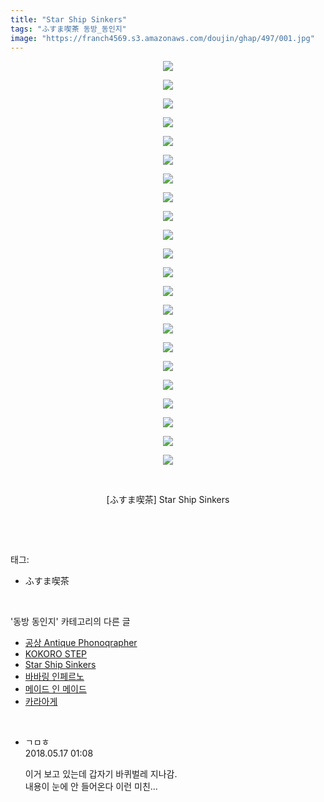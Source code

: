 ```yaml
---
title: "Star Ship Sinkers"
tags: "ふすま喫茶 동방_동인지"
image: "https://franch4569.s3.amazonaws.com/doujin/ghap/497/001.jpg"
---
```

<div class="article">
<p style="text-align: center; clear: none; float: none;"><img src="{{ site.imgserver2 }}/ghap/497/001.jpg"/></p>
<p style="text-align: center; clear: none; float: none;"><img src="{{ site.imgserver2 }}/ghap/497/002.jpg"/></p>
<p style="text-align: center; clear: none; float: none;"><img src="{{ site.imgserver2 }}/ghap/497/003.jpg"/></p>
<p style="text-align: center; clear: none; float: none;"><img src="{{ site.imgserver2 }}/ghap/497/004.jpg"/></p>
<p style="text-align: center; clear: none; float: none;"><img src="{{ site.imgserver2 }}/ghap/497/005.jpg"/></p>
<p style="text-align: center; clear: none; float: none;"><img src="{{ site.imgserver2 }}/ghap/497/006.jpg"/></p>
<p style="text-align: center; clear: none; float: none;"><img src="{{ site.imgserver2 }}/ghap/497/007.jpg"/></p>
<p style="text-align: center; clear: none; float: none;"><img src="{{ site.imgserver2 }}/ghap/497/008.jpg"/></p>
<p style="text-align: center; clear: none; float: none;"><img src="{{ site.imgserver2 }}/ghap/497/009.jpg"/></p>
<p style="text-align: center; clear: none; float: none;"><img src="{{ site.imgserver2 }}/ghap/497/010.jpg"/></p>
<p style="text-align: center; clear: none; float: none;"><img src="{{ site.imgserver2 }}/ghap/497/011.jpg"/></p>
<p style="text-align: center; clear: none; float: none;"><img src="{{ site.imgserver2 }}/ghap/497/012.jpg"/></p>
<p style="text-align: center; clear: none; float: none;"><img src="{{ site.imgserver2 }}/ghap/497/013.jpg"/></p>
<p style="text-align: center; clear: none; float: none;"><img src="{{ site.imgserver2 }}/ghap/497/014.jpg"/></p>
<p style="text-align: center; clear: none; float: none;"><img src="{{ site.imgserver2 }}/ghap/497/015.jpg"/></p>
<p style="text-align: center; clear: none; float: none;"><img src="{{ site.imgserver2 }}/ghap/497/016.jpg"/></p>
<p style="text-align: center; clear: none; float: none;"><img src="{{ site.imgserver2 }}/ghap/497/017.jpg"/></p>
<p style="text-align: center; clear: none; float: none;"><img src="{{ site.imgserver2 }}/ghap/497/018.jpg"/></p>
<p style="text-align: center; clear: none; float: none;"><img src="{{ site.imgserver2 }}/ghap/497/019.jpg"/></p>
<p style="text-align: center; clear: none; float: none;"><img src="{{ site.imgserver2 }}/ghap/497/020.jpg"/></p>
<p style="text-align: center; clear: none; float: none;"><img src="{{ site.imgserver2 }}/ghap/497/021.jpg"/></p>
<p style="text-align: center; clear: none; float: none;"><img src="{{ site.imgserver2 }}/ghap/497/022.jpg"/></p>
<p style="text-align: center; clear: none; float: none;"><br/></p>
<p style="text-align: center; clear: none; float: none;">[ふすま喫茶] Star Ship Sinkers</p>
<p><br/></p>
</div><br/>
<div class="tagTrail">
<p>태그: </p>
<ul>
<li>ふすま喫茶</li>
</ul>
</div><br/>
<div class="another">
<p>'동방 동인지' 카테고리의 다른 글</p>
<ul>
<li><a href="/ghap_499">공상 Antique Phonoqrapher</a></li>
<li><a href="/ghap_498">KOKORO STEP</a></li>
<li><a href="/ghap_497">Star Ship Sinkers</a></li>
<li><a href="/ghap_496">바바링 인페르노</a></li>
<li><a href="/ghap_495">메이드 인 메이드</a></li>
<li><a href="/ghap_494">카라아게</a></li>
</ul>
</div><br/>
<div class="cb_module cb_fluid">
<div class="cb_wrt cb_profile">
<div class="comment">
<ul>
<li class="cb_thumb_off" id="comment15257503">
<div class="cb_comment_area">
<div class="cb_info_area">
<div class="cb_section">
<span class="cb_nick_name">ㄱㅁㅎ</span>
</div>
<div class="cb_section">
<span class="cb_date">2018.05.17 01:08 </span>
</div>
</div>
<div class="cb_dsc_comment">
<p class="cb_dsc">
											이거 보고 있는데 갑자기 바퀴벌레 지나감.<br/>
내용이 눈에 안 들어온다 이런 미친...
										</p>
</div>
</div></li>
</ul>
</div>
</div><!-- commentList close -->
</div><br/>
